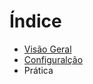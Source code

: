 Índice
======

* [Visão Geral](visao_geral/README.md)
* [Configuralção](configuracao/README.md)
* Prática